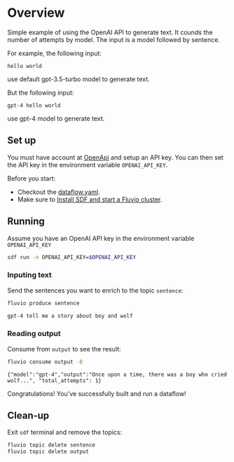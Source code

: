 # Overview

Simple example of using the OpenAI API to generate text.  It counds the number of attempts by model. The input is a model followed by sentence.

For example, the following input:

```
hello world
```

use default gpt-3.5-turbo model to generate text.

But the following input:

```
gpt-4 hello world
```

use gpt-4 model to generate text.

## Set up

You must have account at [OpenApi](https://platform.openai.com/docs/overview) and setup an API key.  You can then set the API key in the environment variable `OPENAI_API_KEY`.

Before you start:
* Checkout the [dataflow.yaml](./dataflow.yaml).
* Make sure to [Install SDF and start a Fluvio cluster].


## Running

Assume you have an OpenAI API key in the environment variable `OPENAI_API_KEY`

```bash
sdf run -e OPENAI_API_KEY=$OPENAI_API_KEY
```

### Inputing text

Send the sentences you want to enrich to the topic `sentence`:

```bash
fluvio produce sentence
```

```bash
gpt-4 tell me a story about boy and wolf
```

### Reading output

Consume from `output` to see the result:

```bash
fluvio consume output -B
```

```
{"model":"gpt-4","output":"Once upon a time, there was a boy who cried wolf...", "total_attempts": 1}
```

Congratulations! You've successfully built and run a dataflow!

## Clean-up

Exit `sdf` terminal and remove the topics:

```bash
fluvio topic delete sentence
fluvio topic delete output
```

[Install SDF and start a Fluvio cluster]: /README.MD#prerequisites